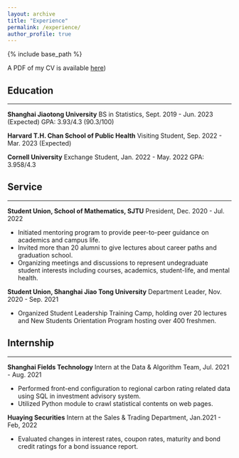 ```yaml
---
layout: archive
title: "Experience"
permalink: /experience/
author_profile: true
---
```

{% include base_path %}

A PDF of my CV is available [here](http://yiiihan.github.io/files/CV_YiHan_1026.pdf))

<!-- <embed src="http://yiiihan.github.io/files/CV_YiHan_1026.pdf" width="650" height="1800" type='application/pdf'> -->

## Education
---
**Shanghai Jiaotong University**
BS in Statistics, Sept. 2019 - Jun. 2023 (Expected)
GPA: 3.93/4.3 (90.3/100)

**Harvard T.H. Chan School of Public Health**
Visiting Student, Sep. 2022 - Mar. 2023 (Expected)

**Cornell University**
Exchange Student, Jan. 2022 - May. 2022 
GPA: 3.958/4.3 


## Service
---
**Student Union, School of Mathematics, SJTU**
President, Dec. 2020 - Jul. 2022 
- Initiated mentoring program to provide peer-to-peer guidance on academics and campus life.
- Invited more than 20 alumni to give lectures about career paths and graduation school.
- Organizing meetings and discussions to represent undegraduate student interests including courses, academics, student-life, and mental health.

**Student Union, Shanghai Jiao Tong University**
Department Leader, Nov. 2020 - Sep. 2021
- Organized Student Leadership Training Camp, holding over 20 lectures and New Students Orientation Program hosting over 400 freshmen.

## Internship
---
**Shanghai Fields Technology**
Intern at the Data & Algorithm Team, Jul. 2021 - Aug. 2021
- Performed front-end configuration to regional carbon rating related data using SQL in investment advisory system.
- Utilized Python module to crawl statistical contents on web pages.

**Huaying Securities**
Intern at the Sales & Trading Department, Jan.2021 - Feb, 2022
- Evaluated changes in interest rates, coupon rates, maturity and bond credit ratings for a bond issuance report.



